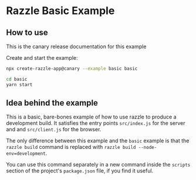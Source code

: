 # Razzle Basic Example

## How to use

<!-- START install generated instructions please keep comment here to allow auto update -->
<!-- DON'T EDIT THIS SECTION, INSTEAD RE-RUN yarn update-examples TO UPDATE -->
This is the canary release documentation for this example

Create and start the example:

```bash
npx create-razzle-app@canary --example basic basic

cd basic
yarn start
```
<!-- END install generated instructions please keep comment here to allow auto update -->


## Idea behind the example
This is a basic, bare-bones example of how to use razzle to produce a development build. It satisfies the entry points
`src/index.js` for the server and and `src/client.js` for the browser.

The only difference between this example and the `basic` example is that the `razzle build` command is replaced with `razzle build --node-env=development`.

You can use this command separately in a new command inside the `scripts` section of the project's `package.json` file, if you find it useful.
